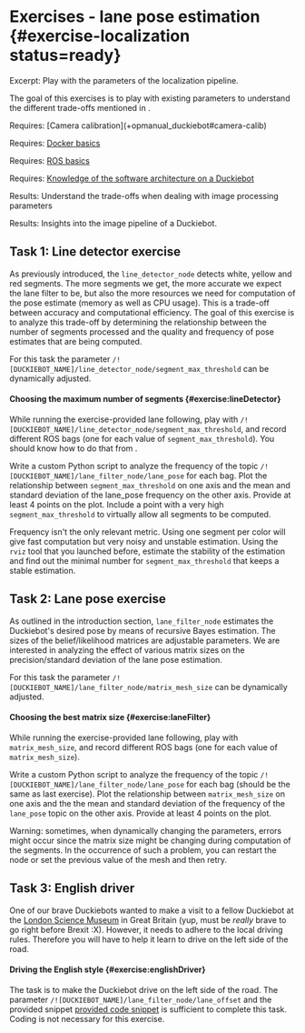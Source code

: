 # Exercises - lane pose estimation {#exercise-localization status=ready}

Excerpt: Play with the parameters of the localization pipeline.

The goal of this exercises is to play with existing parameters to understand the different trade-offs mentioned in [](#cra-loc-lm).

<div class='requirements' markdown='1'>
  Requires: [Camera calibration](+opmanual_duckiebot#camera-calib)

  Requires: [Docker basics](+duckietown-robotics-development#docker-basics)

  Requires: [ROS basics](+duckietown-robotics-development#sw-advanced)

  Requires: [Knowledge of the software architecture on a Duckiebot](+duckietown-robotics-development#duckietown-code-structure)

  Results: Understand the trade-offs when dealing with image processing parameters

  Results: Insights into the image pipeline of a Duckiebot.
</div>

## Task 1: Line detector exercise

As previously introduced, the `line_detector_node` detects white, yellow and red segments. The more segments we get, the more accurate we expect the lane filter to be, but also the more resources we need for computation of the pose estimate (memory as well as CPU usage). This is a trade-off between accuracy and computational efficiency. The goal of this exercise is to analyze this trade-off by determining the relationship between the number of segments processed and the quality and frequency of pose estimates that are being computed.

For this task the parameter `/![DUCKIEBOT_NAME]/line_detector_node/segment_max_threshold` can be dynamically adjusted.

#### Choosing the maximum number of segments {#exercise:lineDetector}

While running the exercise-provided lane following, play with `/![DUCKIEBOT_NAME]/line_detector_node/segment_max_threshold`, and record different ROS bags (one for each value of `segment_max_threshold`). You should know how to do that from [](+duckietown-robotics-development#ros-logs).

Write a custom Python script to analyze the frequency of the topic `/![DUCKIEBOT_NAME]/lane_filter_node/lane_pose` for each bag. Plot the relationship between `segment_max_threshold` on one axis and the mean and standard deviation of the lane_pose frequency on the other axis. Provide at least 4 points on the plot. Include a point with a very high `segment_max_threshold` to virtually allow all segments to be computed.

Frequency isn't the only relevant metric. Using one segment per color will give fast computation but very noisy and unstable estimation. Using the `rviz` tool that you launched before, estimate the stability of the estimation and find out the minimal number for `segment_max_threshold` that keeps a stable estimation.

<end/>

## Task 2: Lane pose exercise

As outlined in the introduction section, `lane_filter_node` estimates the Duckiebot's desired pose by means of recursive Bayes estimation. The sizes of the belief/likelihood matrices are adjustable parameters. We are interested in analyzing the effect of various matrix sizes on the precision/standard deviation of the lane pose estimation.

For this task the parameter `/![DUCKIEBOT_NAME]/lane_filter_node/matrix_mesh_size` can be dynamically adjusted.

#### Choosing the best matrix size {#exercise:laneFilter}

While running the exercise-provided lane following, play with `matrix_mesh_size`, and record different ROS bags (one for each value of `matrix_mesh_size`).

Write a custom Python script to analyze the frequency of the topic `/![DUCKIEBOT_NAME]/lane_filter_node/lane_pose` for each bag (should be the same as last exercise). Plot the relationship between `matrix_mesh_size` on one axis and the the mean and standard deviation of the frequency of the `lane_pose` topic on the other axis. Provide at least 4 points on the plot.

Warning: sometimes, when dynamically changing the parameters, errors might occur since the matrix size might be changing during computation of the segments. In the occurrence of such a problem, you can restart the node or set the previous value of the mesh and then retry.

<end/>

## Task 3: English driver

One of our brave Duckiebots wanted to make a visit to a fellow Duckiebot at the [London Science Museum](https://www.sciencemuseum.org.uk/about-us/press-office/science-museum-explores-future-driven-autonomous-vehicles) in Great Britain (yup, must be *really* brave to go right before Brexit :X). However, it needs to adhere to the local driving rules. Therefore you will have to help it learn to drive on the left side of the road.

#### Driving the English style {#exercise:englishDriver}

The task is to make the Duckiebot drive on the left side of the road. The parameter `/![DUCKIEBOT_NAME]/lane_filter_node/lane_offset` and the provided snippet  [provided code snippet](#histogramfilter) is sufficient to complete this task. Coding is not necessary for this exercise.

<end/>
